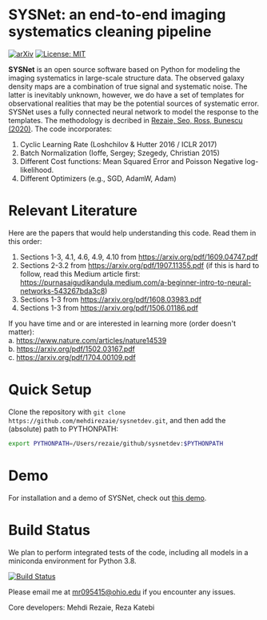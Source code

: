 SYSNet: an end-to-end imaging systematics cleaning pipeline
===========================================================

[![arXiv](https://img.shields.io/badge/arXiv-1907.11355-b31b1b.svg)](https://arxiv.org/pdf/1907.11355)
[![License: MIT](https://img.shields.io/badge/License-MIT-yellow.svg)](https://opensource.org/licenses/MIT)

**SYSNet** is an open source software based on Python for modeling the imaging systematics in large-scale structure data. The observed galaxy density maps are a combination of true signal and systematic noise. The latter is inevitably unknown, however, we do have a set of templates for observational realities that may be the potential sources of systematic error. SYSNet uses a fully connected neural network to model the response to the templates. The methodology is decribed in [Rezaie, Seo, Ross, Bunescu (2020)](https://doi.org/10.1093/mnras/staa1231). The code incorporates:

1. Cyclic Learning Rate (Loshchilov & Hutter 2016 / ICLR 2017)
2. Batch Normalization (Ioffe, Sergey; Szegedy, Christian 2015)
3. Different Cost functions: Mean Squared Error and Poisson Negative log-likelihood.
4. Different Optimizers (e.g., SGD, AdamW, Adam)

Relevant Literature
===================
Here are the papers that would help understanding this code. Read them in this order:               
1. Sections 1-3, 4.1, 4.6, 4.9, 4.10 from https://arxiv.org/pdf/1609.04747.pdf               
2. Sections 2-3.2 from https://arxiv.org/pdf/1907.11355.pdf (if this is hard to follow, read this Medium article first: https://purnasaigudikandula.medium.com/a-beginner-intro-to-neural-networks-543267bda3c8)               
3. Sections 1-3 from https://arxiv.org/pdf/1608.03983.pdf               
4. Sections 1-3 from https://arxiv.org/pdf/1506.01186.pdf               

If you have time and or are interested in learning more (order doesn't matter):   
a. https://www.nature.com/articles/nature14539               
b. https://arxiv.org/pdf/1502.03167.pdf               
c. https://arxiv.org/pdf/1704.00109.pdf               


Quick Setup
===========
Clone the repository with `git clone https://github.com/mehdirezaie/sysnetdev.git`, and then add the (absolute) path to PYTHONPATH:
```bash
export PYTHONPATH=/Users/rezaie/github/sysnetdev:$PYTHONPATH
```

Demo
=====
For installation and a demo of SYSNet, check out [this demo](https://nbviewer.jupyter.org/github/mehdirezaie/sysnetdev/blob/master/notebooks/demo_decalsdr7.ipynb).

Build Status
============
We plan to perform integrated tests of the code, including all models in a miniconda environment for Python 3.8.

[![Build Status](https://travis-ci.org/mehdirezaie/sysnetdev.svg?branch=master)](https://travis-ci.org/mehdirezaie/sysnetdev)


Please email me at mr095415@ohio.edu if you encounter any issues.

Core developers: Mehdi Rezaie, Reza Katebi
